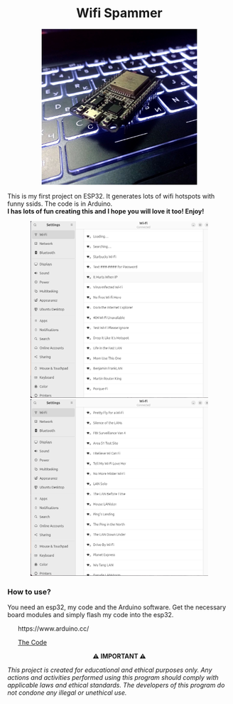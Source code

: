 <div align="center">
<h1>Wifi Spammer</h1>

 <img src="https://github.com/L01010000/esp32-WifiSpammer/blob/main/photo.jpg" width="350px" />

<p align="left">This is my first project on ESP32. It generates lots of wifi hotspots with funny ssids. The code is in Arduino. <br> <b>I has lots of fun creating this and I hope you will love it too! Enjoy!</b></p>

<img src="https://github.com/L01010000/esp32-WifiSpammer/blob/main/poc2.png" width="400px" />
<img src="https://github.com/L01010000/esp32-WifiSpammer/blob/main/poc1.png" width="400px" />
<h3 align="left">How to use?</h3>
<p align="left">You need an esp32, my code and the Arduino software. Get the necessary board modules and simply flash my code into the esp32.</p>
<ul align="left">https://www.arduino.cc/</ul>
<ul align="left"><a href="https://github.com/L01010000/esp32-WifiSpammer/blob/main/wifi_spam.ino">The Code</a></ul>

**⚠️ IMPORTANT ⚠️**

<p align="left"><i>This project is created for educational and ethical purposes only. Any actions and activities performed using this program should comply with applicable laws and ethical standards. The developers of this program do not condone any illegal or unethical use.</i></p>
 </div>
